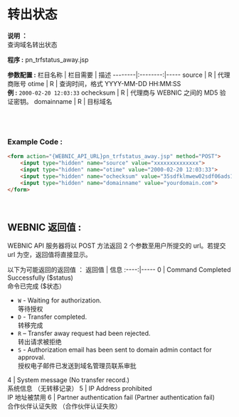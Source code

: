 # 转出状态

**说明 ：** <br> 
查询域名转出状态

**程序 :** pn_trfstatus_away.jsp

**参数配置 :**
栏目名称 | 栏目需要 | 描述
--------|:--------:|-----
source | R | 代理商账号
otime | R | 查询时间，格式 YYYY-MM-DD HH:MM:SS <br> **例 :**  `2000-02-20 12:03:33`
ochecksum | R | 代理商与 WEBNIC 之间的 MD5 验证密钥。
domainname | R | 目标域名

<br><br>

### Example Code :

```HTML
<form action="{WEBNIC_API_URL}pn_trfstatus_away.jsp" method="POST"> 
    <input type="hidden" name="source" value="xxxxxxxxxxxxxx"> 
    <input type="hidden" name="otime" value="2000-02-20 12:03:33"> 
    <input type="hidden" name="ochecksum" value="35sdfklmwew02sdf06ads1asd3"> 
    <input type="hidden" name="domainname" value="yourdomain.com">
</form>
```

<br>

WEBNIC 返回值 :
-----
WEBNIC API 服务器将以 POST 方法返回 2 个参数至用户所提交的 url。若提交 url 为空，返回值将直接显示。

以下为可能返回的返回值 ：
返回值 | 信息
:----:|-----
0 | Command Completed Successfully (\$status) <br> 命令已完成 (\$状态）<ul><li>`W` - Waiting for authorization. <br>等待授权</li><li>`D` - Transfer completed. <br>转移完成</li><li>`R` – Transfer away request had been rejected. <br>转出请求被拒绝</li><li>`S` - Authorization email has been sent to domain admin contact for approval. <br>授权电子邮件已发送到域名管理员联系审批</li></ul>
4 | System message (No transfer record.) <br> 系统信息 （无转移记录）
5 | IP Address prohibited <br> IP 地址被禁用
6 | Partner authentication fail (Partner authentication fail) <br> 合作伙伴认证失败 （合作伙伴认证失败）
